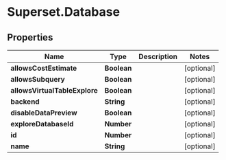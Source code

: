 # Superset.Database

## Properties
Name | Type | Description | Notes
------------ | ------------- | ------------- | -------------
**allowsCostEstimate** | **Boolean** |  | [optional] 
**allowsSubquery** | **Boolean** |  | [optional] 
**allowsVirtualTableExplore** | **Boolean** |  | [optional] 
**backend** | **String** |  | [optional] 
**disableDataPreview** | **Boolean** |  | [optional] 
**exploreDatabaseId** | **Number** |  | [optional] 
**id** | **Number** |  | [optional] 
**name** | **String** |  | [optional] 
